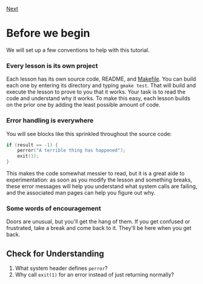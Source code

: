 [Next](.././10_filesystem_background/)

# Before we begin
We will set up a few conventions to help with this tutorial.

### Every lesson is its own project
Each lesson has its own source code, README, and [Makefile](Makefile). You can
build each one by entering its directory and typing `gmake test`. That will build
and execute the lesson to prove to you that it works. Your task is to read the
code and understand why it works. To make this easy, each lesson builds on the
prior one by adding the least possible amount of code.

### Error handling is everywhere
You will see blocks like this sprinkled throughout the source code:

```c
if (result == -1) {
	perror("A terrible thing has happened");
	exit(1);
}
```

This makes the code somewhat messier to read, but it is a great aide to
experimentation: as soon as you modify the lesson and something breaks, these
error messages will help you understand what system calls are failing, and the
associated man pages can help you figure out why.

### Some words of encouragement
Doors are unusual, but you'll get the hang of them. If you get confused or
frustrated, take a break and come back to it. They'll be here when you get back.

## Check for Understanding
1. What system header defines `perror`?
1. Why call `exit(1)` for an error instead of just returning normally?
